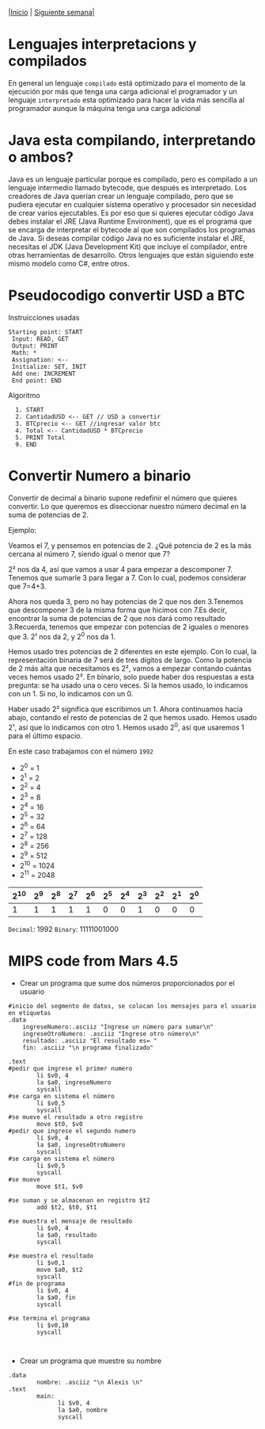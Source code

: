 |[Inicio](/README.md) |
[Siguiente semana](/week02/README.md)|


# Lenguajes interpretacions y compilados
En general un lenguaje `compilado` está optimizado para el momento de la ejecución por más que tenga una carga adicional el programador 
y un lenguaje `interpretado` esta optimizado para hacer la vida más sencilla al programador aunque la máquina tenga una carga adicional
# Java esta compilando, interpretando o ambos?
Java es un lenguaje particular porque es compilado, pero es compilado a un lenguaje intermedio llamado bytecode, que después es interpretado. 
Los creadores de Java querían crear un lenguaje compilado, pero que se pudiera ejecutar en cualquier sistema operativo y procesador sin necesidad de crear varios ejecutables.
Es por eso que si quieres ejecutar código Java debes instalar el JRE (Java Runtime Environment), que es el programa que se encarga de interpretar el bytecode al que son compilados los programas de Java.
Si deseas compilar código Java no es suficiente instalar el JRE, necesitas el JDK (Java Development Kit) que incluye el compilador, entre otras herramientas de desarrollo.
Otros lenguajes que están siguiendo este mismo modelo como C#, entre otros.

# Pseudocodigo convertir USD a BTC
Instruicciones usadas
```
Starting point: START
 Input: READ, GET
 Output: PRINT
 Math: *
 Assignation: <--
 Initialize: SET, INIT
 Add one: INCREMENT
 End point: END
```
Algoritmo
```
  1. START
  2. CantidadUSD <-- GET // USD a convertir
  3. BTCprecio <-- GET //ingresar valor btc
  4. Total <-- CantidadUSD * BTCprecio 
  5. PRINT Total
  9. END
```
# Convertir Numero a binario
Convertir de decimal a binario supone redefinir el número que quieres convertir. Lo que queremos es diseccionar nuestro número decimal en la suma de potencias de 2.

Ejemplo: 

Veamos el 7, y pensemos en potencias de 2. ¿Qué potencia de 2 es la más cercana al número 7, siendo igual o menor que 7?

2² nos da 4, así que vamos a usar 4 para empezar a descomponer 7. Tenemos que sumarle 3 para llegar a 7.  Con lo cual, podemos considerar que 7=4+3.

Ahora nos queda 3, pero no hay potencias de 2 que nos den 3.Tenemos que descomponer 3 de la misma forma que hicimos con 7.Es decir, encontrar la suma de potencias de 2 que nos dará como resultado 3.Recuerda, tenemos que empezar con potencias de 2 iguales o menores que 3.  2¹ nos da 2, y 2<sup>0</sup> nos da 1.

Hemos usado tres potencias de 2 diferentes en este ejemplo.  Con lo cual, la representación binaria de 7 será de tres dígitos de largo.  Como la potencia de 2 más alta que necesitamos es 2², vamos a empezar contando cuántas veces hemos usado 2².  En binario, solo puede haber dos respuestas a esta pregunta: se ha usado una o cero veces. Si la hemos usado, lo indicamos con un 1.  Si no, lo indicamos con un 0.

Haber usado 2² significa que escribimos un 1.  Ahora continuamos hacia abajo, contando el resto de potencias de 2 que hemos usado.  Hemos usado 2¹, así que lo indicamos con otro 1. Hemos usado 2<sup>0</sup>, así que usaremos 1 para el último espacio.

En este caso trabajamos con el número `1992`
- 2<sup>0</sup> = 1
- 2<sup>1</sup> = 2
- 2<sup>2</sup> = 4
- 2<sup>3</sup> = 8
- 2<sup>4</sup> = 16
- 2<sup>5</sup> = 32
- 2<sup>6</sup> = 64
- 2<sup>7</sup> = 128
- 2<sup>8</sup> = 256
- 2<sup>9</sup> = 512
- 2<sup>10</sup> = 1024
- 2<sup>11</sup> = 2048



|2<sup>10</sup> |2<sup>9</sup> |2<sup>8</sup> |2<sup>7</sup> |2<sup>6</sup> |2<sup>5</sup> |2<sup>4</sup> |2<sup>3</sup>| 2<sup>2</sup> |2<sup>1</sup> |2<sup>0</sup> |
|-|-|-|-|-|-|-|-|-|-|-|
|1|1|1|1|1|0|0|1|0|0|0


`Decimal`: 1992
`Binary`: 11111001000

# MIPS code from Mars 4.5


- Crear un programa que sume dos números proporcionados por el usuario

```
#inicio del segmento de datos, se colocan los mensajes para el usuario en etiquetas
.data 
	ingreseNumero:.asciiz "Ingrese un número para sumar\n"
	ingreseOtroNumero: .asciiz "Ingrese otro número\n"
	resultado: .asciiz "El resultado es= "
	fin: .asciiz "\n programa finalizado"

.text 
#pedir que ingrese el primer numero
        li $v0, 4
        la $a0, ingreseNumero
        syscall
#se carga en sistema el número
        li $v0,5
        syscall
#se mueve el resultado a otro registro
        move $t0, $v0
#pedir que ingrese el segundo numero
        li $v0, 4
        la $a0, ingreseOtroNumero
        syscall
#se carga en sistema el número
        li $v0,5
        syscall
#se mueve 
        move $t1, $v0

#se suman y se almacenan en registro $t2
        add $t2, $t0, $t1

#se muestra el mensaje de resultado
        li $v0, 4
        la $a0, resultado
        syscall

#se muestra el resultado
        li $v0,1
        move $a0, $t2
        syscall
#fin de programa
        li $v0, 4
        la $a0, fin
        syscall

#se termina el programa
        li $v0,10
        syscall



```





- Crear un programa que muestre su nombre

```
.data
        nombre: .asciiz "\n Alexis \n"
.text
        main:
              li $v0, 4
              la $a0, nombre
              syscall
```